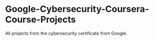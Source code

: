 # Google-Cybersecurity-Coursera-Course-Projects
All projects from the cybersecurity certificate from Google.
